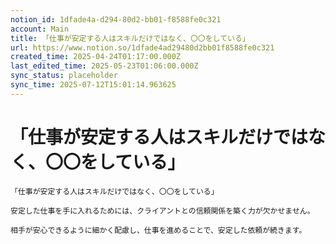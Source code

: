 ```yaml
---
notion_id: 1dfade4a-d294-80d2-bb01-f8588fe0c321
account: Main
title: 「仕事が安定する人はスキルだけではなく、〇〇をしている」
url: https://www.notion.so/1dfade4ad29480d2bb01f8588fe0c321
created_time: 2025-04-24T01:17:00.000Z
last_edited_time: 2025-05-23T01:06:00.000Z
sync_status: placeholder
sync_time: 2025-07-12T15:01:14.963625
---
```

# 「仕事が安定する人はスキルだけではなく、〇〇をしている」

```plain text
「仕事が安定する人はスキルだけではなく、〇〇をしている」

安定した仕事を手に入れるためには、クライアントとの信頼関係を築く力が欠かせません。

相手が安心できるように細かく配慮し、仕事を進めることで、安定した依頼が続きます。
```